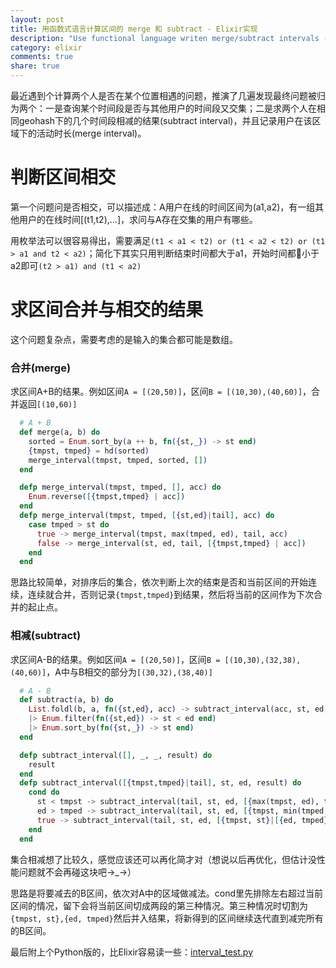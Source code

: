 ```yaml
---
layout: post
title: 用函数式语言计算区间的 merge 和 subtract - Elixir实现
description: "Use functional language writen merge/subtract intervals - Elixir Implement"
category: elixir
comments: true
share: true
---
```


最近遇到个计算两个人是否在某个位置相遇的问题，推演了几遍发现最终问题被归为两个：一是查询某个时间段是否与其他用户的时间段又交集；二是求两个人在相同geohash下的几个时间段相减的结果(subtract interval)，并且记录用户在该区域下的活动时长(merge interval)。

# 判断区间相交

第一个问题问是否相交，可以描述成：A用户在线的时间区间为(a1,a2)，有一组其他用户的在线时间[(t1,t2),...]，求问与A存在交集的用户有哪些。

用枚举法可以很容易得出，需要满足`(t1 < a1 < t2) or (t1 < a2 < t2) or (t1 > a1 and t2 < a2)`；简化下其实只用判断结束时间都大于a1，开始时间都小于a2即可`(t2 > a1) and (t1 < a2)`

# 求区间合并与相交的结果

这个问题复杂点，需要考虑的是输入的集合都可能是数组。

### 合并(merge)

求区间A+B的结果。例如区间`A = [(20,50)]`，区间`B = [(10,30),(40,60)]`，合并返回`[(10,60)]`

~~~elixir
  # A + B
  def merge(a, b) do
    sorted = Enum.sort_by(a ++ b, fn({st,_}) -> st end)
    {tmpst, tmped} = hd(sorted)
    merge_interval(tmpst, tmped, sorted, [])
  end

  defp merge_interval(tmpst, tmped, [], acc) do
    Enum.reverse([{tmpst,tmped} | acc])
  end
  defp merge_interval(tmpst, tmped, [{st,ed}|tail], acc) do
    case tmped > st do
      true -> merge_interval(tmpst, max(tmped, ed), tail, acc)
      false -> merge_interval(st, ed, tail, [{tmpst,tmped} | acc])
    end
  end
~~~

思路比较简单，对排序后的集合，依次判断上次的结束是否和当前区间的开始连续，连续就合并，否则记录`{tmpst,tmped}`到结果，然后将当前的区间作为下次合并的起止点。

### 相减(subtract)

求区间A-B的结果。例如区间`A = [(20,50)]`，区间`B = [(10,30),(32,38),(40,60)]`，A中与B相交的部分为`[(30,32),(38,40)]`

~~~elixir
  # A - B
  def subtract(a, b) do
    List.foldl(b, a, fn({st,ed}, acc) -> subtract_interval(acc, st, ed, []) end)
    |> Enum.filter(fn({st,ed}) -> st < ed end)
    |> Enum.sort_by(fn({st,_}) -> st end)
  end

  defp subtract_interval([], _, _, result) do
    result
  end
  defp subtract_interval([{tmpst,tmped}|tail], st, ed, result) do
    cond do
      st < tmpst -> subtract_interval(tail, st, ed, [{max(tmpst, ed), tmped}|result])
      ed > tmped -> subtract_interval(tail, st, ed, [{tmpst, min(tmped, st)}|result])
      true -> subtract_interval(tail, st, ed, [{tmpst, st}|[{ed, tmped}|result]])
    end
  end
~~~

集合相减想了比较久，感觉应该还可以再化简才对（想说以后再优化，但估计没性能问题就不会再碰这块吧→_→）

思路是将要减去的B区间，依次对A中的区域做减法。cond里先排除左右超过当前区间的情况，留下会将当前区间切成两段的第三种情况。第三种情况时切割为`{tmpst, st},{ed, tmped}`然后并入结果，将新得到的区间继续迭代直到减完所有的B区间。

最后附上个Python版的，比Elixir容易读一些：[interval_test.py](https://gist.github.com/upbit/fe8d09a3ddebf159ff61)
